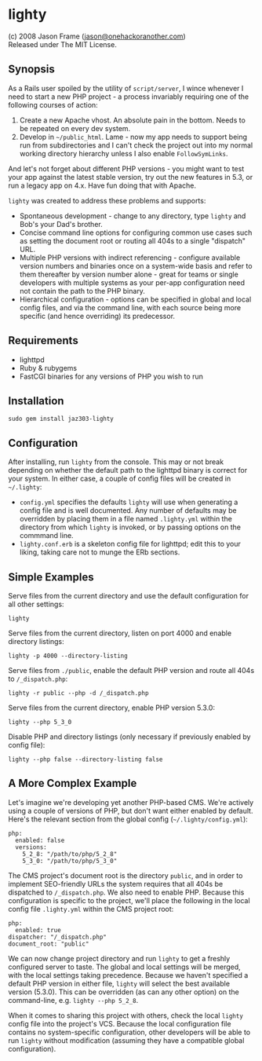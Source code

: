 lighty
======

(c) 2008 Jason Frame (<jason@onehackoranother.com>)<br/>
Released under The MIT License.

Synopsis
--------

As a Rails user spoiled by the utility of `script/server`, I wince whenever I need to start a new PHP project - a process invariably requiring one of the following courses of action:

 1. Create a new Apache vhost. An absolute pain in the bottom. Needs to be
    repeated on every dev system.
 2. Develop in `~/public_html`. Lame - now my app needs to support being run from
    subdirectories and I can't check the project out into my normal working directory
    hierarchy unless I also enable `FollowSymLinks`.
     
And let's not forget about different PHP versions - you might want to test your app against the latest stable version, try out the new features in 5.3, or run a legacy app on 4.x. Have fun doing that with Apache.

`lighty` was created to address these problems and supports:
  
 * Spontaneous development - change to any directory, type `lighty` and
   Bob's your Dad's brother.
 * Concise command line options for configuring common use cases such as
   setting the document root or routing all 404s to a single "dispatch" URL.
 * Multiple PHP versions with indirect referencing - configure available
   version numbers and binaries once on a system-wide basis and refer to
   them thereafter by version number alone - great for teams or single
   developers with multiple systems as your per-app configuration need not
   contain the path to the PHP binary.
 * Hierarchical configuration - options can be specified in global and local
   config files, and via the command line, with each source being more
   specific (and hence overriding) its predecessor.
  
Requirements
------------

 * lighttpd
 * Ruby & rubygems
 * FastCGI binaries for any versions of PHP you wish to run
  
Installation
------------

    sudo gem install jaz303-lighty

Configuration
-------------

After installing, run `lighty` from the console. This may or not break depending on whether the default path to the lighttpd binary is correct for your system. In either case, a couple of config files will be created in `~/.lighty`:

 * `config.yml` specifies the defaults `lighty` will use when generating a config
   file and is well documented. Any number of defaults may be overridden by placing
   them in a file named `.lighty.yml` within the directory from which `lighty` is
   invoked, or by passing options on the commmand line.
 * `lighty.conf.erb` is a skeleton config file for lighttpd; edit this to your
   liking, taking care not to munge the ERb sections.
   
Simple Examples
---------------

Serve files from the current directory and use the default configuration for all other settings:

    lighty

Serve files from the current directory, listen on port 4000 and enable directory listings:

    lighty -p 4000 --directory-listing

Serve files from `./public`, enable the default PHP version and route all 404s to `/_dispatch.php`:

    lighty -r public --php -d /_dispatch.php

Serve files from the current directory, enable PHP version 5.3.0:

    lighty --php 5_3_0

Disable PHP and directory listings (only necessary if previously enabled by config file):

    lighty --php false --directory-listing false
    
A More Complex Example
----------------------

Let's imagine we're developing yet another PHP-based CMS. We're actively using a couple of versions of PHP, but don't want either enabled by default. Here's the relevant section from the global config (`~/.lighty/config.yml`):

    php:
      enabled: false
      versions:
        5_2_8: "/path/to/php/5_2_8"
        5_3_0: "/path/to/php/5_3_0"


The CMS project's document root is the directory `public`, and in order to implement SEO-friendly URLs the system requires that all 404s be dispatched to `/_dispatch.php`. We also need to enable PHP. Because this configuration is specific to the project, we'll place the following in the local config file `.lighty.yml` within the CMS project root:

    php:
      enabled: true
    dispatcher: "/_dispatch.php"
    document_root: "public"

We can now change project directory and run `lighty` to get a freshly configured server to taste. The global and local settings will be merged, with the local settings taking precedence. Because we haven't specified a default PHP version in either file, `lighty` will select the best available version (5.3.0). This can be overridden (as can any other option) on the command-line, e.g. `lighty --php 5_2_8`.

When it comes to sharing this project with others, check the local `lighty` config file into the project's VCS. Because the local configuration file contains no system-specific configuration, other developers will be able to run `lighty` without modification (assuming they have a compatible global configuration).
